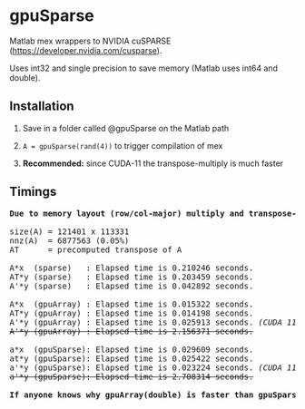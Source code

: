 # gpuSparse

Matlab mex wrappers to NVIDIA cuSPARSE (https://developer.nvidia.com/cusparse).


Uses int32 and single precision to save memory (Matlab uses int64 and double).


## Installation


1. Save in a folder called @gpuSparse on the Matlab path

2. ```A = gpuSparse(rand(4))``` to trigger compilation of mex

3. <b>Recommended:</b> since CUDA-11 the transpose-multiply is much faster


## Timings
<pre>
<b>Due to memory layout (row/col-major) multiply and transpose-multiply differ in performance.</b>

size(A) = 121401 x 113331
nnz(A)  = 6877563 (0.05%)
AT      = precomputed transpose of A

A*x  (sparse)   : Elapsed time is 0.210246 seconds.
AT*y (sparse)   : Elapsed time is 0.203459 seconds.
A'*y (sparse)   : Elapsed time is 0.042892 seconds.

A*x  (gpuArray) : Elapsed time is 0.015322 seconds.
AT*y (gpuArray) : Elapsed time is 0.014198 seconds.
A'*y (gpuArray) : Elapsed time is 0.025913 seconds. <i>(CUDA 11)</i>
<s>A'*y (gpuArray) : Elapsed time is 2.156371 seconds.</s>

a*x  (gpuSparse): Elapsed time is 0.029609 seconds.
at*y (gpuSparse): Elapsed time is 0.025422 seconds.
a'*y (gpuSparse): Elapsed time is 0.023224 seconds. <i>(CUDA 11)</i>
<s>a'*y (gpuSparse): Elapsed time is 2.708314 seconds.</s>

<b>If anyone knows why gpuArray(double) is faster than gpuSparse(single) please let me know!<\b>
</pre>
